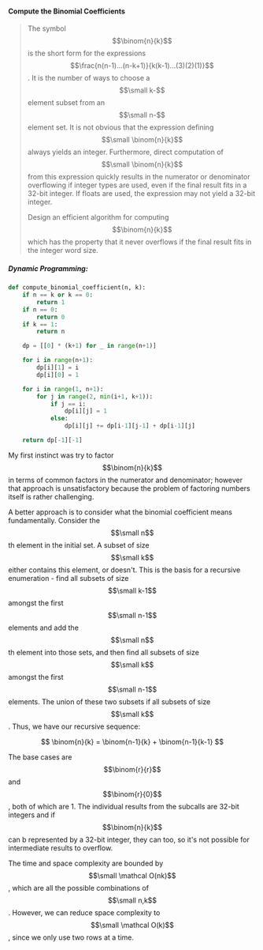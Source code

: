 #### Compute the Binomial Coefficients

> The symbol$$\binom{n}{k}$$ is the short form for the expressions $$\frac{n(n-1)...(n-k+1)}{k(k-1)...(3)(2)(1)}$$. It is the number of ways to choose a $$\small k-$$element subset from an $$\small n-$$element set. It is not obvious that the expression defining $$\small \binom{n}{k}$$ always yields an integer. Furthermore, direct computation of $$\small \binom{n}{k}$$ from this expression quickly results in the numerator or denominator overflowing if integer types are used, even if the final result fits in a 32-bit integer. If floats are used, the expression may not yield a 32-bit integer.
>
> Design an efficient algorithm for computing $$\binom{n}{k}$$ which has the property that it never overflows if the final result fits in the integer word size.

##### Dynamic Programming:

```py
def compute_binomial_coefficient(n, k):
    if n == k or k == 0:
        return 1
    if n == 0:
        return 0
    if k == 1:
        return n

    dp = [[0] * (k+1) for _ in range(n+1)]

    for i in range(n+1):
        dp[i][1] = i
        dp[i][0] = 1

    for i in range(1, n+1):
        for j in range(2, min(i+1, k+1)):
            if j == i:
                dp[i][j] = 1
            else:
                dp[i][j] += dp[i-1][j-1] + dp[i-1][j]

    return dp[-1][-1]
```

My first instinct was try to factor $$\binom{n}{k}$$ in terms of common factors in the numerator and denominator; however that approach is unsatisfactory because the problem of factoring numbers itself is rather challenging.

A better approach is to consider what the binomial coefficient means fundamentally. Consider the $$\small n$$th element in the initial set. A subset of size $$\small k$$ either contains this element, or doesn't. This is the basis for a recursive enumeration - find all subsets of size $$\small k-1$$ amongst the first $$\small n-1$$ elements and add the $$\small n$$th element into those sets, and then find all subsets of size $$\small k$$ amongst the first $$\small n-1$$ elements. The union of these two subsets if all subsets of size $$\small k$$. Thus, we have our recursive sequence:


$$
\binom{n}{k} = \binom{n-1}{k} + \binom{n-1}{k-1}
$$


The base cases are $$\binom{r}{r}$$ and $$\binom{r}{0}$$, both of which are 1. The individual results from the subcalls are 32-bit integers and if $$\binom{n}{k}$$ can b represented by a 32-bit integer, they can too, so it's not possible for intermediate results to overflow.

The time and space complexity are bounded by $$\small \mathcal O(nk)$$, which are all the possible combinations of $$\small n,k$$. However, we can reduce space complexity to $$\small \mathcal O(k)$$, since we only use two rows at a time. 

